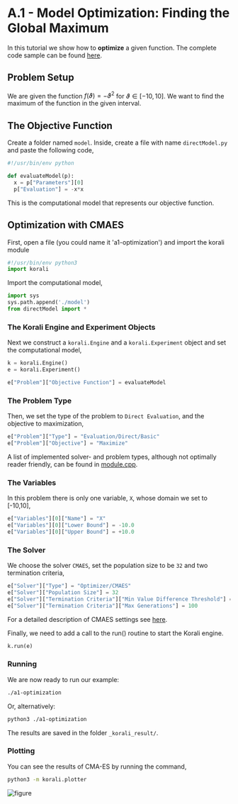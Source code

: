 # A.1 - Model Optimization: Finding the Global Maximum

In this tutorial we show how to **optimize** a given function. The complete code sample can be found [here](run-cmaes.py).

## Problem Setup

We are given the function $f(\vartheta)=-\vartheta^2$ for $\vartheta\in[-10,10]$.
We want to find the maximum of the function in the given interval.

##  The Objective Function

Create a folder named `model`. Inside, create a file with name `directModel.py` and paste the following code,

```python
#!/usr/bin/env python

def evaluateModel(p):
  x = p["Parameters"][0]
  p["Evaluation"] = -x*x
```

This is the computational model that represents our objective function.


## Optimization with CMAES

First, open a file (you could name it 'a1-optimization') and import the korali module
```python
#!/usr/bin/env python3
import korali
```
Import the computational model,
```python
import sys
sys.path.append('./model')
from directModel import *
```

###  The Korali Engine and Experiment Objects

Next we construct a `korali.Engine` and a `korali.Experiment` object and set the computational model,
```python
k = korali.Engine()
e = korali.Experiment()

e["Problem"]["Objective Function"] = evaluateModel
```


###  The Problem Type
Then, we set the type of the problem to `Direct Evaluation`, and the objective to maximization,
```python
e["Problem"]["Type"] = "Evaluation/Direct/Basic"
e["Problem"]["Objective"] = "Maximize"
```

A list of implemented solver- and problem types, although not optimally
reader friendly, can be found in [module.cpp](../../source/module.cpp).  

###  The Variables
In this problem there is only one variable, `X`, whose domain we set to [-10,10],
```python
e["Variables"][0]["Name"] = "X"
e["Variables"][0]["Lower Bound"] = -10.0
e["Variables"][0]["Upper Bound"] = +10.0
```
###  The Solver
We choose the solver `CMAES`, set the population size to be `32` and two termination criteria,

```python
e["Solver"]["Type"] = "Optimizer/CMAES"
e["Solver"]["Population Size"] = 32
e["Solver"]["Termination Criteria"]["Min Value Difference Threshold"] = 1e-7
e["Solver"]["Termination Criteria"]["Max Generations"] = 100

```
For a detailed description of CMAES settings see [here](../../usage/solvers/cmaes.md).

Finally, we need to add a call to the run() routine to start the Korali engine.

```python
k.run(e)
```

###  Running

We are now ready to run our example:

```bash
./a1-optimization
```

Or, alternatively:

```bash
python3 ./a1-optimization
```
The results are saved in the folder `_korali_result/`.

###  Plotting

You can see the results of CMA-ES by running the command,
```sh
python3 -m korali.plotter
```

![figure](direct-cma.png)
